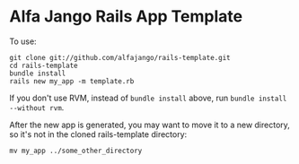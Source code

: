 Alfa Jango Rails App Template
==============

To use:

```
git clone git://github.com/alfajango/rails-template.git
cd rails-template
bundle install
rails new my_app -m template.rb
```

If you don't use RVM, instead of `bundle install` above, run
`bundle install --without rvm`.

After the new app is generated, you may want to move it to a new
directory, so it's not in the cloned rails-template directory:

```
mv my_app ../some_other_directory
```
